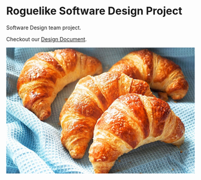 # Roguelike Software Design Project

Software Design team project.

Checkout our [Design Document](docs/design-document.md).

![](images/croissants.jpg)
